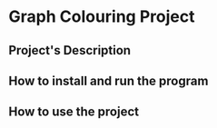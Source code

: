 # Graph Colouring Project

## Project's Description

## How to install and run the program

## How to use the project


